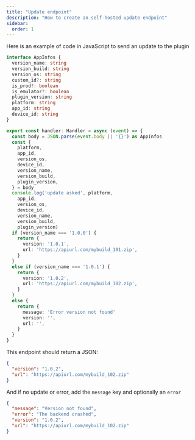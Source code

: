 ```yaml
---
title: "Update endpoint"
description: "How to create an self-hosted update endpoint"
sidebar:
  order: 1
---
```


Here is an example of code in JavaScript to send an update to the plugin

```typescript
interface AppInfos {
  version_name: string
  version_build: string
  version_os: string
  custom_id?: string
  is_prod?: boolean
  is_emulator?: boolean
  plugin_version: string
  platform: string
  app_id: string
  device_id: string
}

export const handler: Handler = async (event) => {
  const body = JSON.parse(event.body || '{}') as AppInfos
  const {
    platform,
    app_id,
    version_os,
    device_id,
    version_name,
    version_build,
    plugin_version,
  } = body
  console.log('update asked', platform,
    app_id,
    version_os,
    device_id,
    version_name,
    version_build,
    plugin_version)
  if (version_name === '1.0.0') {
    return {
      version: '1.0.1',
      url: 'https://apiurl.com/mybuild_101.zip',
    }
  }
  else if (version_name === '1.0.1') {
    return {
      version: '1.0.2',
      url: 'https://apiurl.com/mybuild_102.zip',
    }
  }
  else {
    return {
      message: 'Error version not found'
      version: '',
      url: '',
    }
  }
}
```

This endpoint should return a JSON:

```json
{
  "version": "1.0.2",
  "url": "https://apiurl.com/mybuild_102.zip"
}
```

And if no update or error, add the `message` key and optionally an `error`

```json
{
  "message": "Version not found",
  "error": "The backend crashed",
  "version": "1.0.2",
  "url": "https://apiurl.com/mybuild_102.zip"
}
```

